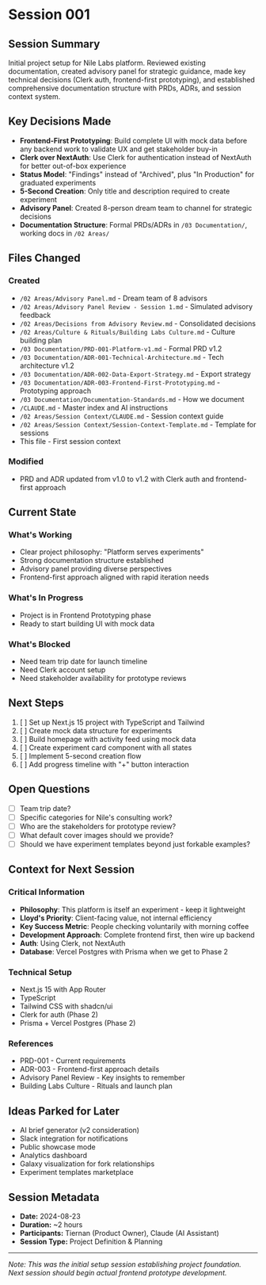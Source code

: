 # Session 001

## Session Summary
Initial project setup for Nile Labs platform. Reviewed existing documentation, created advisory panel for strategic guidance, made key technical decisions (Clerk auth, frontend-first prototyping), and established comprehensive documentation structure with PRDs, ADRs, and session context system.

## Key Decisions Made

- **Frontend-First Prototyping**: Build complete UI with mock data before any backend work to validate UX and get stakeholder buy-in
- **Clerk over NextAuth**: Use Clerk for authentication instead of NextAuth for better out-of-box experience
- **Status Model**: "Findings" instead of "Archived", plus "In Production" for graduated experiments
- **5-Second Creation**: Only title and description required to create experiment
- **Advisory Panel**: Created 8-person dream team to channel for strategic decisions
- **Documentation Structure**: Formal PRDs/ADRs in `/03 Documentation/`, working docs in `/02 Areas/`

## Files Changed

### Created
- `/02 Areas/Advisory Panel.md` - Dream team of 8 advisors
- `/02 Areas/Advisory Panel Review - Session 1.md` - Simulated advisory feedback
- `/02 Areas/Decisions from Advisory Review.md` - Consolidated decisions
- `/02 Areas/Culture & Rituals/Building Labs Culture.md` - Culture building plan
- `/03 Documentation/PRD-001-Platform-v1.md` - Formal PRD v1.2
- `/03 Documentation/ADR-001-Technical-Architecture.md` - Tech architecture v1.2
- `/03 Documentation/ADR-002-Data-Export-Strategy.md` - Export strategy
- `/03 Documentation/ADR-003-Frontend-First-Prototyping.md` - Prototyping approach
- `/03 Documentation/Documentation-Standards.md` - How we document
- `/CLAUDE.md` - Master index and AI instructions
- `/02 Areas/Session Context/CLAUDE.md` - Session context guide
- `/02 Areas/Session Context/Session-Context-Template.md` - Template for sessions
- This file - First session context

### Modified
- PRD and ADR updated from v1.0 to v1.2 with Clerk auth and frontend-first approach

## Current State

### What's Working
- Clear project philosophy: "Platform serves experiments"
- Strong documentation structure established
- Advisory panel providing diverse perspectives
- Frontend-first approach aligned with rapid iteration needs

### What's In Progress
- Project is in Frontend Prototyping phase
- Ready to start building UI with mock data

### What's Blocked
- Need team trip date for launch timeline
- Need Clerk account setup
- Need stakeholder availability for prototype reviews

## Next Steps

1. [ ] Set up Next.js 15 project with TypeScript and Tailwind
2. [ ] Create mock data structure for experiments
3. [ ] Build homepage with activity feed using mock data
4. [ ] Create experiment card component with all states
5. [ ] Implement 5-second creation flow
6. [ ] Add progress timeline with "+" button interaction

## Open Questions

- [ ] Team trip date?
- [ ] Specific categories for Nile's consulting work?
- [ ] Who are the stakeholders for prototype review?
- [ ] What default cover images should we provide?
- [ ] Should we have experiment templates beyond just forkable examples?

## Context for Next Session

### Critical Information
- **Philosophy**: This platform is itself an experiment - keep it lightweight
- **Lloyd's Priority**: Client-facing value, not internal efficiency
- **Key Success Metric**: People checking voluntarily with morning coffee
- **Development Approach**: Complete frontend first, then wire up backend
- **Auth**: Using Clerk, not NextAuth
- **Database**: Vercel Postgres with Prisma when we get to Phase 2

### Technical Setup
- Next.js 15 with App Router
- TypeScript
- Tailwind CSS with shadcn/ui
- Clerk for auth (Phase 2)
- Prisma + Vercel Postgres (Phase 2)

### References
- PRD-001 - Current requirements
- ADR-003 - Frontend-first approach details
- Advisory Panel Review - Key insights to remember
- Building Labs Culture - Rituals and launch plan

## Ideas Parked for Later

- AI brief generator (v2 consideration)
- Slack integration for notifications
- Public showcase mode
- Analytics dashboard
- Galaxy visualization for fork relationships
- Experiment templates marketplace

## Session Metadata
- **Date:** 2024-08-23
- **Duration:** ~2 hours
- **Participants:** Tiernan (Product Owner), Claude (AI Assistant)
- **Session Type:** Project Definition & Planning

---

*Note: This was the initial setup session establishing project foundation. Next session should begin actual frontend prototype development.*
